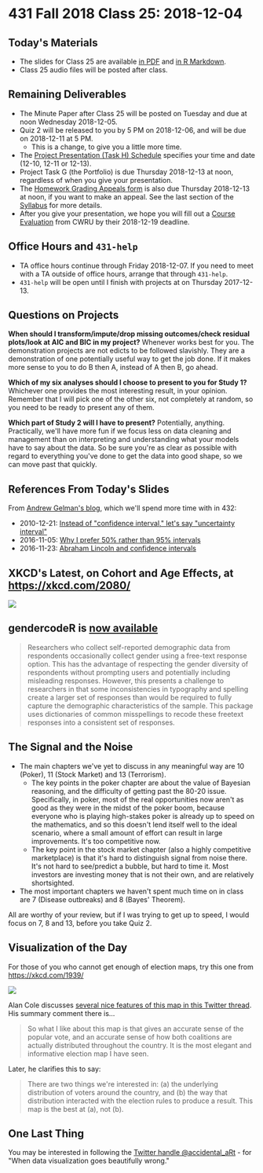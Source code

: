 # 431 Fall 2018 Class 25: 2018-12-04

## Today's Materials

- The slides for Class 25 are available [in PDF](https://github.com/THOMASELOVE/431-2018/blob/master/slides/class25/431_class-25-slides_2018.pdf) and [in R Markdown](https://github.com/THOMASELOVE/THOMASELOVE/431-2018/master/slides/class24/431_class-24-slides_2018.Rmd).
- Class 25 audio files will be posted after class.

## Remaining Deliverables

- The Minute Paper after Class 25 will be posted on Tuesday and due at noon Wednesday 2018-12-05.
- Quiz 2 will be released to you by 5 PM on 2018-12-06, and will be due on 2018-12-11 at 5 PM. 
  - This is a change, to give you a little more time.
- The [Project Presentation (Task H) Schedule](http://bit.ly/431-2018-project-schedule) specifies your time and date (12-10, 12-11 or 12-13).
- Project Task G (the Portfolio) is due Thursday 2018-12-13 at noon, regardless of when you give your presentation.
- The [Homework Grading Appeals form](https://goo.gl/forms/G4ZZ1Fge1ZkQVKzy2) is also due Thursday 2018-12-13 at noon, if you want to make an appeal. See the last section of the [Syllabus](https://thomaselove.github.io/2018-431-syllabus/) for more details.
- After you give your presentation, we hope you will fill out a [Course Evaluation](https://webapps.case.edu/courseevals/) from CWRU by their 2018-12-19 deadline.

## Office Hours and `431-help`

- TA office hours continue through Friday 2018-12-07. If you need to meet with a TA outside of office hours, arrange that through `431-help`.
- `431-help` will be open until I finish with projects at on Thursday 2017-12-13. 

## Questions on Projects

**When should I transform/impute/drop missing outcomes/check residual plots/look at AIC and BIC in my project?** Whenever works best for you. The demonstration projects are not edicts to be followed slavishly. They are a demonstration of one potentially useful way to get the job done. If it makes more sense to you to do B then A, instead of A then B, go ahead.

**Which of my six analyses should I choose to present to you for Study 1?** Whichever one provides the most interesting result, in your opinion. Remember that I will pick one of the other six, not completely at random, so you need to be ready to present any of them.

**Which part of Study 2 will I have to present?** Potentially, anything. Practically, we'll have more fun if we focus less on data cleaning and management than on interpreting and understanding what your models have to say about the data. So be sure you're as clear as possible with regard to everything you've done to get the data into good shape, so we can move past that quickly.

## References From Today's Slides

From [Andrew Gelman's blog](https://andrewgelman.com/), which we'll spend more time with in 432:

- 2010-12-21: [Instead of "confidence interval," let's say "uncertainty interval"](https://andrewgelman.com/2010/12/21/lets_say_uncert/)
- 2016-11-05: [Why I prefer 50% rather than 95% intervals](https://andrewgelman.com/2016/11/05/why-i-prefer-50-to-95-intervals/)
- 2016-11-23: [Abraham Lincoln and confidence intervals](https://andrewgelman.com/2016/11/23/abraham-lincoln-confidence-intervals/)

## XKCD's Latest, on Cohort and Age Effects, at https://xkcd.com/2080/

![](https://imgs.xkcd.com/comics/cohort_and_age_effects.png)

## gendercodeR is [now available](https://github.com/ropenscilabs/gendercoder)

> Researchers who collect self-reported demographic data from respondents occasionally collect gender using a free-text response option. This has the advantage of respecting the gender diversity of respondents without prompting users and potentially including misleading responses. However, this presents a challenge to researchers in that some inconsistencies in typography and spelling create a larger set of responses than would be required to fully capture the demographic characteristics of the sample.
> This package uses dictionaries of common misspellings to recode these freetext responses into a consistent set of responses.

## The Signal and the Noise

- The main chapters we've yet to discuss in any meaningful way are 10 (Poker), 11 (Stock Market) and 13 (Terrorism).
  - The key points in the poker chapter are about the value of Bayesian reasoning, and the difficulty of getting past the 80-20 issue. Specifically, in poker, most of the real opportunities now aren't as good as they were in the midst of the poker boom, because everyone who is playing high-stakes poker is already up to speed on the mathematics, and so this doesn't lend itself well to the ideal scenario, where a small amount of effort can result in large improvements. It's too competitive now.
  - The key point in the stock market chapter (also a highly competitive marketplace) is that it's hard to distinguish signal from noise there. It's not hard to see/predict a bubble, but hard to time it. Most investors are investing money that is not their own, and are relatively shortsighted.
- The most important chapters we haven't spent much time on in class are 7 (Disease outbreaks) and 8 (Bayes' Theorem).

All are worthy of your review, but if I was trying to get up to speed, I would focus on 7, 8 and 13, before you take Quiz 2.

## Visualization of the Day

For those of you who cannot get enough of election maps, try this one from https://xkcd.com/1939/

![](https://imgs.xkcd.com/comics/2016_election_map.png)

Alan Cole discusses [several nice features of this map in this Twitter thread](https://twitter.com/AlanMCole/status/950415038506037254). His summary comment there is...

> So what I like about this map is that gives an accurate sense of the popular vote, and an accurate sense of how both coalitions are actually distributed throughout the country. It is the most elegant and informative election map I have seen.

Later, he clarifies this to say:

> There are two things we're interested in: (a) the underlying distribution of voters around the country, and (b) the way that distribution interacted with the election rules to produce a result. This map is the best at (a), not (b).

## One Last Thing

You may be interested in following the [Twitter handle @accidental_aRt](https://twitter.com/accidental__aRt) - for "When data visualization goes beautifully wrong."


